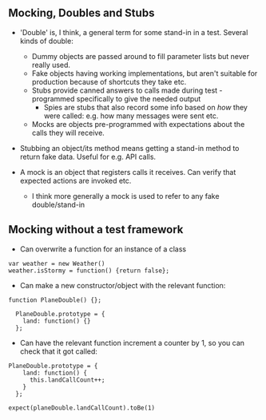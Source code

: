 ## Mocking, Doubles and Stubs

* 'Double' is, I think, a general term for some stand-in in a test. Several kinds of double:
  * Dummy objects are passed around to fill parameter lists but never really used.
  * Fake objects having working implementations, but aren't suitable for production because of shortcuts they take etc.
  * Stubs provide canned answers to calls made during test - programmed specifically to give the needed output
    - Spies are stubs that also record some info based on *how* they were called: e.g. how many messages were sent etc.
  * Mocks are objects pre-programmed with expectations about the calls they will receive.

* Stubbing an object/its method means getting a stand-in method to return fake data. Useful for e.g. API calls.
* A mock is an object that registers calls it receives. Can verify that expected actions are invoked etc.
  - I think more generally a mock is used to refer to any fake double/stand-in


## Mocking without a test framework

* Can overwrite a function for an instance of a class

```
var weather = new Weather()
weather.isStormy = function() {return false};
```
* Can make a new constructor/object with the relevant function:

```
function PlaneDouble() {};

  PlaneDouble.prototype = {
    land: function() {}
  };
```

* Can have the relevant function increment a counter by 1, so you can check that it got called:

```
PlaneDouble.prototype = {
    land: function() {
      this.landCallCount++;
    }
  };

expect(planeDouble.landCallCount).toBe(1)
```
